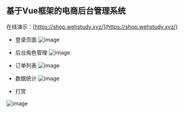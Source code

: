 ## 基于Vue框架的电商后台管理系统
在线演示：[https://shop.wehstudy.xyz/](https://shop.wehstudy.xyz/)
+ 登录页面
![image](https://user-images.githubusercontent.com/97448322/187030226-96a13c6a-c4ea-4787-8541-93196d73633d.png)
+ 后台角色管理
![image](https://user-images.githubusercontent.com/97448322/187030713-42890ef1-629e-4779-848b-d7d928c33fe6.png)
+ 订单列表
![image](https://user-images.githubusercontent.com/97448322/187030740-e0426285-a32d-423f-925c-459d92beda40.png)
+ 数据统计
![image](https://user-images.githubusercontent.com/97448322/187030751-1eea32de-da33-4acc-9f04-9f668ce74e54.png)

+ 打赏

![image](https://user-images.githubusercontent.com/97448322/201461826-b99026c2-f59a-416a-8518-5a09f7bbc92b.png)

